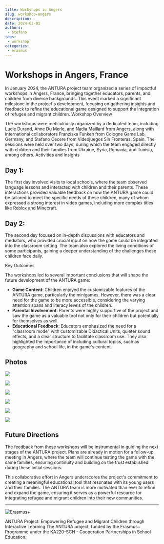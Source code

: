 ```yaml
---
title: Workshops in Angers
slug: workshop-angers
description: 
date: 2024-02-01
authors: 
 - stefano
tags:
 - workshop
categories:
 - erasmus
---
```


# Workshops in Angers, France

In January 2024, the ANTURA project team organized a series of impactful workshops in Angers, France, bringing together educators, parents, and children from diverse backgrounds. This event marked a significant milestone in the project's development, focusing on gathering insights and feedback to refine the educational game designed to support the integration of refugee and migrant children.
Workshop Overview

The workshops were meticulously organized by a dedicated team, including Lucie Durand, Anne Du Merle, and Nadia Maillard from Angers, along with international collaborators Franziska Funken from Cologne Game Lab, Germany, and Stefano Cecere from Videojuegos Sin Fronteras, Spain. The sessions were held over two days, during which the team engaged directly with children and their families from Ukraine, Syria, Romania, and Tunisia, among others.
Activities and Insights

## Day 1:
The first day involved visits to local schools, where the team observed language lessons and interacted with children and their parents. These interactions provided valuable feedback on how the ANTURA game could be tailored to meet the specific needs of these children, many of whom expressed a strong interest in video games, including more complex titles like Roblox and Minecraft.

## Day 2:
The second day focused on in-depth discussions with educators and mediators, who provided crucial input on how the game could be integrated into the classroom setting. The team also explored the living conditions of some participants, gaining a deeper understanding of the challenges these children face daily.

Key Outcomes

The workshops led to several important conclusions that will shape the future development of the ANTURA game:

- **Game Content**: Children enjoyed the customizable features of the ANTURA game, particularly the minigames. However, there was a clear need for the game to be more accessible, considering the varying attention spans and literacy levels of the children.
- **Parental Involvement**: Parents were highly supportive of the project and saw the game as a valuable tool not only for their children but potentially for themselves as well.
- **Educational Feedback**: Educators emphasized the need for a "classroom mode" with customizable Didactical Units, quieter sound effects, and a clear structure to facilitate classroom use. They also highlighted the importance of including cultural topics, such as geography and school life, in the game's content.

## Photos

[![](https://blogger.googleusercontent.com/img/b/R29vZ2xl/AVvXsEjILoiOL52EA1pPzHJ5yxheVOmoDuG8gpiQpWMPlhBpJJaczJqmvlGp-tlZNG9EMqF6aH1bTkCchHAG5MyLPwKGxxSNDaq66NyLw1QAuTkhcc1_9OnFWCEmkBn8DGNCxUxet-wFaaY85qRbXXeI92Tabx6gQVPUS16lTh8C6eXMZ5rmW43nzOxU6rdosOs/s320/IMG_2739%20Large.jpeg)](https://blogger.googleusercontent.com/img/b/R29vZ2xl/AVvXsEjILoiOL52EA1pPzHJ5yxheVOmoDuG8gpiQpWMPlhBpJJaczJqmvlGp-tlZNG9EMqF6aH1bTkCchHAG5MyLPwKGxxSNDaq66NyLw1QAuTkhcc1_9OnFWCEmkBn8DGNCxUxet-wFaaY85qRbXXeI92Tabx6gQVPUS16lTh8C6eXMZ5rmW43nzOxU6rdosOs/s1280/IMG_2739%20Large.jpeg)

  

[![](https://blogger.googleusercontent.com/img/b/R29vZ2xl/AVvXsEhxwQp90cj0saaZLrYEKoa8y5cx30J-V4_BUT7Tk2ynBWt_lM9cm1OLinaefybKLzxbAKUVoa6VNQstEeUunWxnbgyy-XQZYTypUcQGmY79xJtr6M-kETqxE8952cJNtC_w9rVSlZpUg6UiOagTzzblbGlAmNc_Pvdtp6AvJB_EoekOJuBCdAQJYL7kC88/s320/IMG_2738%20Large.jpeg)](https://blogger.googleusercontent.com/img/b/R29vZ2xl/AVvXsEhxwQp90cj0saaZLrYEKoa8y5cx30J-V4_BUT7Tk2ynBWt_lM9cm1OLinaefybKLzxbAKUVoa6VNQstEeUunWxnbgyy-XQZYTypUcQGmY79xJtr6M-kETqxE8952cJNtC_w9rVSlZpUg6UiOagTzzblbGlAmNc_Pvdtp6AvJB_EoekOJuBCdAQJYL7kC88/s1280/IMG_2738%20Large.jpeg)

  

[![](https://blogger.googleusercontent.com/img/b/R29vZ2xl/AVvXsEh5-pW0ApNs5fcs7HjyGVFD7FFaFkSHnunTmnbsWYaKvdcUpCj50cQYFqX7Q081vky7e4ZpWHBBGAFJtZriz8dgwBVRb_vkYfuQ1-I0PrbrCwCsO-raSesvfTCYmmWRv_FdbfG-XPX9p0ebI5k6gBbT1heFMXmBo1wEARQCNcBTRyjlq6mpGPx0BK2QVg4/s320/IMG_2734%20Large.jpeg)](https://blogger.googleusercontent.com/img/b/R29vZ2xl/AVvXsEh5-pW0ApNs5fcs7HjyGVFD7FFaFkSHnunTmnbsWYaKvdcUpCj50cQYFqX7Q081vky7e4ZpWHBBGAFJtZriz8dgwBVRb_vkYfuQ1-I0PrbrCwCsO-raSesvfTCYmmWRv_FdbfG-XPX9p0ebI5k6gBbT1heFMXmBo1wEARQCNcBTRyjlq6mpGPx0BK2QVg4/s1280/IMG_2734%20Large.jpeg)

  

[![](https://blogger.googleusercontent.com/img/b/R29vZ2xl/AVvXsEgzOUGrPP68_zLkd1wwpEhHHmZh35ACD8LuoC1TbzhsB42FfWBF-dyayXizkmnDqDYb9jttGPZu3zuoVkCour4CU8502_zClt3FQmJd1NEU563M9SNbwW0jYqjPTRPXhLjS_Qv39KzkiUpijeCf0Ijv-533S2iFKKyoz4kfmN19k9QvfbQ_nKWXPHlNmjI/s320/IMG_2710%20Large.jpeg)](https://blogger.googleusercontent.com/img/b/R29vZ2xl/AVvXsEgzOUGrPP68_zLkd1wwpEhHHmZh35ACD8LuoC1TbzhsB42FfWBF-dyayXizkmnDqDYb9jttGPZu3zuoVkCour4CU8502_zClt3FQmJd1NEU563M9SNbwW0jYqjPTRPXhLjS_Qv39KzkiUpijeCf0Ijv-533S2iFKKyoz4kfmN19k9QvfbQ_nKWXPHlNmjI/s1280/IMG_2710%20Large.jpeg)

  

[![](https://blogger.googleusercontent.com/img/b/R29vZ2xl/AVvXsEhI16V2fdn_sTS2p22ty7g1hZ1yyWTrAETG06ImSIbQbGxHFMCrGlOf_ZoXtOVujUDedwH4tJ68eIWhowa1yO18C8IdIis-wRtQc2Yfja8eafLHZB-SNVyjbBfXwQgygk4lHwJUcjVZiwwlcpujZnxaTt8nP7RNfCO1YEUF9bG4vDblospKDpXuqh6L-c4/s320/IMG_2706%20Large.jpeg)](https://blogger.googleusercontent.com/img/b/R29vZ2xl/AVvXsEhI16V2fdn_sTS2p22ty7g1hZ1yyWTrAETG06ImSIbQbGxHFMCrGlOf_ZoXtOVujUDedwH4tJ68eIWhowa1yO18C8IdIis-wRtQc2Yfja8eafLHZB-SNVyjbBfXwQgygk4lHwJUcjVZiwwlcpujZnxaTt8nP7RNfCO1YEUF9bG4vDblospKDpXuqh6L-c4/s1280/IMG_2706%20Large.jpeg)

  

[![](https://blogger.googleusercontent.com/img/b/R29vZ2xl/AVvXsEhVMFwiAhDYmMLha5HQgcyHWZIHJLlHX41t_qGjeD2vtUXwtbKmEyJu6I6IxnVWIltmt5YmHDV4dpi2QDe0sFOYn9c20GikFnaqI0GBpfPPf01uHkPAOokNtP1iA3izNSdieN7OUVzT5ZNdlSqf6ocielou4G9SWN57arIY20L6FHVB1KBh08hc4rWeSQQ/s320/IMG_2660.jpeg%20(1).JPG)](https://blogger.googleusercontent.com/img/b/R29vZ2xl/AVvXsEhVMFwiAhDYmMLha5HQgcyHWZIHJLlHX41t_qGjeD2vtUXwtbKmEyJu6I6IxnVWIltmt5YmHDV4dpi2QDe0sFOYn9c20GikFnaqI0GBpfPPf01uHkPAOokNtP1iA3izNSdieN7OUVzT5ZNdlSqf6ocielou4G9SWN57arIY20L6FHVB1KBh08hc4rWeSQQ/s1024/IMG_2660.jpeg%20(1).JPG)

## Future Directions

The feedback from these workshops will be instrumental in guiding the next stages of the ANTURA project. Plans are already in motion for a follow-up meeting in Angers, where the team will continue testing the game with the same families, ensuring continuity and building on the trust established during these initial sessions.

This collaborative effort in Angers underscores the project's commitment to creating a meaningful educational tool that resonates with its young users and their families. The ANTURA team is more motivated than ever to refine and expand the game, ensuring it serves as a powerful resource for integrating refugee and migrant children into their new communities.

---

![Erasmus+](../../assets/img/blog/Co-fundedbytheEU.webp)

ANTURA Project: Empowering Refugee and Migrant Children through Interactive Learning The ANTURA project, funded by the Erasmus+ Programme under the KA220-SCH - Cooperation Partnerships in School Education.
